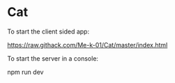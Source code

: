 # Cat

To start the client sided app:

https://raw.githack.com/Me-k-01/Cat/master/index.html

To start the server in a console:

npm run dev
